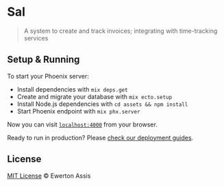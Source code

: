 # Sal

> A system to create and track invoices; integrating with time-tracking services

## Setup & Running

To start your Phoenix server:

  * Install dependencies with `mix deps.get`
  * Create and migrate your database with `mix ecto.setup`
  * Install Node.js dependencies with `cd assets && npm install`
  * Start Phoenix endpoint with `mix phx.server`

Now you can visit [`localhost:4000`](http://localhost:4000) from your browser.

Ready to run in production? Please [check our deployment guides](https://hexdocs.pm/phoenix/deployment.html).

## License

[MIT License](http://earaujoassis.mit-license.org/) &copy; Ewerton Assis
